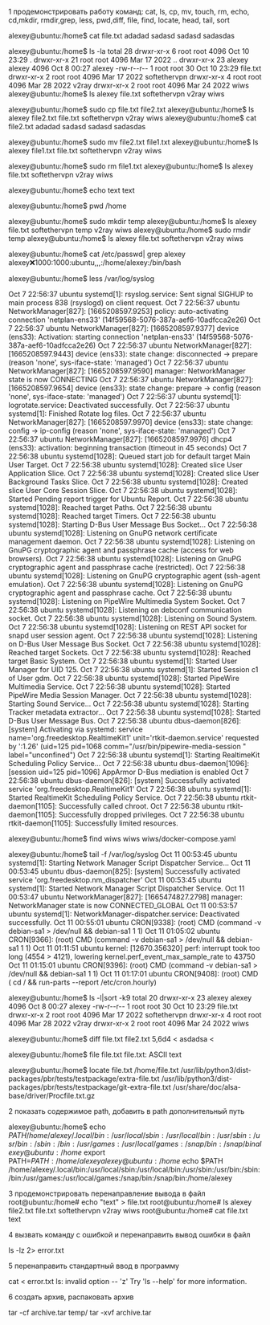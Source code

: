 1 продемонстрировать работу команд:
cat, ls, cp, mv, touch, rm, echo, cd,mkdir, rmdir,grep, less, pwd,diff, file, find, locate, head, tail, sort

alexey@ubuntu:/home$ cat file.txt
adadad
sadasd
sadasd
sadasdas


alexey@ubuntu:/home$ ls -la
total 28
drwxr-xr-x  6 root   root   4096 Oct 10 23:29 .
drwxr-xr-x 21 root   root   4096 Mar 17  2022 ..
drwxr-xr-x 23 alexey alexey 4096 Oct  8 00:27 alexey
-rw-r--r--  1 root   root     30 Oct 10 23:29 file.txt
drwxr-xr-x  2 root   root   4096 Mar 17  2022 softethervpn
drwxr-xr-x  4 root   root   4096 Mar 28  2022 v2ray
drwxr-xr-x  2 root   root   4096 Mar 24  2022 wiws
alexey@ubuntu:/home$ ls
alexey  file.txt  softethervpn  v2ray  wiws


alexey@ubuntu:/home$ sudo cp file.txt file2.txt
alexey@ubuntu:/home$ ls
alexey  file2.txt  file.txt  softethervpn  v2ray  wiws
alexey@ubuntu:/home$ cat file2.txt
adadad
sadasd
sadasd
sadasdas


alexey@ubuntu:/home$ sudo mv file2.txt file1.txt
alexey@ubuntu:/home$ ls
alexey  file1.txt  file.txt  softethervpn  v2ray  wiws

alexey@ubuntu:/home$ sudo rm file1.txt
alexey@ubuntu:/home$ ls
alexey  file.txt  softethervpn  v2ray  wiws

alexey@ubuntu:/home$ echo text
text

alexey@ubuntu:/home$ pwd
/home

alexey@ubuntu:/home$ sudo mkdir temp
alexey@ubuntu:/home$ ls
alexey  file.txt  softethervpn  temp  v2ray  wiws
alexey@ubuntu:/home$ sudo rmdir temp
alexey@ubuntu:/home$ ls
alexey  file.txt  softethervpn  v2ray  wiws


alexey@ubuntu:/home$ cat /etc/passwd| grep alexey
alexey:x:1000:1000:ubuntu,,,:/home/alexey:/bin/bash

alexey@ubuntu:/home$ less /var/log/syslog

Oct  7 22:56:37 ubuntu systemd[1]: rsyslog.service: Sent signal SIGHUP to main process 838 (rsyslogd) on client request.
Oct  7 22:56:37 ubuntu NetworkManager[827]: <info>  [1665208597.9253] policy: auto-activating connection 'netplan-ens33' (14f59568-5076-387a-aef6-10adfcca2e26)
Oct  7 22:56:37 ubuntu NetworkManager[827]: <info>  [1665208597.9377] device (ens33): Activation: starting connection 'netplan-ens33' (14f59568-5076-387a-aef6-10adfcca2e26)
Oct  7 22:56:37 ubuntu NetworkManager[827]: <info>  [1665208597.9443] device (ens33): state change: disconnected -> prepare (reason 'none', sys-iface-state: 'managed')
Oct  7 22:56:37 ubuntu NetworkManager[827]: <info>  [1665208597.9590] manager: NetworkManager state is now CONNECTING
Oct  7 22:56:37 ubuntu NetworkManager[827]: <info>  [1665208597.9654] device (ens33): state change: prepare -> config (reason 'none', sys-iface-state: 'managed')
Oct  7 22:56:37 ubuntu systemd[1]: logrotate.service: Deactivated successfully.
Oct  7 22:56:37 ubuntu systemd[1]: Finished Rotate log files.
Oct  7 22:56:37 ubuntu NetworkManager[827]: <info>  [1665208597.9970] device (ens33): state change: config -> ip-config (reason 'none', sys-iface-state: 'managed')
Oct  7 22:56:37 ubuntu NetworkManager[827]: <info>  [1665208597.9976] dhcp4 (ens33): activation: beginning transaction (timeout in 45 seconds)
Oct  7 22:56:38 ubuntu systemd[1028]: Queued start job for default target Main User Target.
Oct  7 22:56:38 ubuntu systemd[1028]: Created slice User Application Slice.
Oct  7 22:56:38 ubuntu systemd[1028]: Created slice User Background Tasks Slice.
Oct  7 22:56:38 ubuntu systemd[1028]: Created slice User Core Session Slice.
Oct  7 22:56:38 ubuntu systemd[1028]: Started Pending report trigger for Ubuntu Report.
Oct  7 22:56:38 ubuntu systemd[1028]: Reached target Paths.
Oct  7 22:56:38 ubuntu systemd[1028]: Reached target Timers.
Oct  7 22:56:38 ubuntu systemd[1028]: Starting D-Bus User Message Bus Socket...
Oct  7 22:56:38 ubuntu systemd[1028]: Listening on GnuPG network certificate management daemon.
Oct  7 22:56:38 ubuntu systemd[1028]: Listening on GnuPG cryptographic agent and passphrase cache (access for web browsers).
Oct  7 22:56:38 ubuntu systemd[1028]: Listening on GnuPG cryptographic agent and passphrase cache (restricted).
Oct  7 22:56:38 ubuntu systemd[1028]: Listening on GnuPG cryptographic agent (ssh-agent emulation).
Oct  7 22:56:38 ubuntu systemd[1028]: Listening on GnuPG cryptographic agent and passphrase cache.
Oct  7 22:56:38 ubuntu systemd[1028]: Listening on PipeWire Multimedia System Socket.
Oct  7 22:56:38 ubuntu systemd[1028]: Listening on debconf communication socket.
Oct  7 22:56:38 ubuntu systemd[1028]: Listening on Sound System.
Oct  7 22:56:38 ubuntu systemd[1028]: Listening on REST API socket for snapd user session agent.
Oct  7 22:56:38 ubuntu systemd[1028]: Listening on D-Bus User Message Bus Socket.
Oct  7 22:56:38 ubuntu systemd[1028]: Reached target Sockets.
Oct  7 22:56:38 ubuntu systemd[1028]: Reached target Basic System.
Oct  7 22:56:38 ubuntu systemd[1]: Started User Manager for UID 125.
Oct  7 22:56:38 ubuntu systemd[1]: Started Session c1 of User gdm.
Oct  7 22:56:38 ubuntu systemd[1028]: Started PipeWire Multimedia Service.
Oct  7 22:56:38 ubuntu systemd[1028]: Started PipeWire Media Session Manager.
Oct  7 22:56:38 ubuntu systemd[1028]: Starting Sound Service...
Oct  7 22:56:38 ubuntu systemd[1028]: Starting Tracker metadata extractor...
Oct  7 22:56:38 ubuntu systemd[1028]: Started D-Bus User Message Bus.
Oct  7 22:56:38 ubuntu dbus-daemon[826]: [system] Activating via systemd: service name='org.freedesktop.RealtimeKit1' unit='rtkit-daemon.service' requested by ':1.26' (uid=125 pid=1068 comm="/usr/bin/pipewire-media-session " label="unconfined")
Oct  7 22:56:38 ubuntu systemd[1]: Starting RealtimeKit Scheduling Policy Service...
Oct  7 22:56:38 ubuntu dbus-daemon[1096]: [session uid=125 pid=1096] AppArmor D-Bus mediation is enabled
Oct  7 22:56:38 ubuntu dbus-daemon[826]: [system] Successfully activated service 'org.freedesktop.RealtimeKit1'
Oct  7 22:56:38 ubuntu systemd[1]: Started RealtimeKit Scheduling Policy Service.
Oct  7 22:56:38 ubuntu rtkit-daemon[1105]: Successfully called chroot.
Oct  7 22:56:38 ubuntu rtkit-daemon[1105]: Successfully dropped privileges.
Oct  7 22:56:38 ubuntu rtkit-daemon[1105]: Successfully limited resources.

alexey@ubuntu:/home$ find wiws
wiws
wiws/docker-compose.yaml



alexey@ubuntu:/home$ tail -f /var/log/syslog
Oct 11 00:53:45 ubuntu systemd[1]: Starting Network Manager Script Dispatcher Service...
Oct 11 00:53:45 ubuntu dbus-daemon[825]: [system] Successfully activated service 'org.freedesktop.nm_dispatcher'
Oct 11 00:53:45 ubuntu systemd[1]: Started Network Manager Script Dispatcher Service.
Oct 11 00:53:47 ubuntu NetworkManager[827]: <info>  [1665474827.2798] manager: NetworkManager state is now CONNECTED_GLOBAL
Oct 11 00:53:57 ubuntu systemd[1]: NetworkManager-dispatcher.service: Deactivated successfully.
Oct 11 00:55:01 ubuntu CRON[9338]: (root) CMD (command -v debian-sa1 > /dev/null && debian-sa1 1 1)
Oct 11 01:05:02 ubuntu CRON[9366]: (root) CMD (command -v debian-sa1 > /dev/null && debian-sa1 1 1)
Oct 11 01:11:51 ubuntu kernel: [12670.356320] perf: interrupt took too long (4554 > 4121), lowering kernel.perf_event_max_sample_rate to 43750
Oct 11 01:15:01 ubuntu CRON[9396]: (root) CMD (command -v debian-sa1 > /dev/null && debian-sa1 1 1)
Oct 11 01:17:01 ubuntu CRON[9408]: (root) CMD (   cd / && run-parts --report /etc/cron.hourly)


alexey@ubuntu:/home$ ls -l|sort -k9
total 20
drwxr-xr-x 23 alexey alexey 4096 Oct  8 00:27 alexey
-rw-r--r--  1 root   root     30 Oct 10 23:29 file.txt
drwxr-xr-x  2 root   root   4096 Mar 17  2022 softethervpn
drwxr-xr-x  4 root   root   4096 Mar 28  2022 v2ray
drwxr-xr-x  2 root   root   4096 Mar 24  2022 wiws

alexey@ubuntu:/home$ diff file.txt file2.txt
5,6d4
< asdadsa
< 

alexey@ubuntu:/home$ file file.txt
file.txt: ASCII text

alexey@ubuntu:/home$ locate file.txt
/home/file.txt
/usr/lib/python3/dist-packages/pbr/tests/testpackage/extra-file.txt
/usr/lib/python3/dist-packages/pbr/tests/testpackage/git-extra-file.txt
/usr/share/doc/alsa-base/driver/Procfile.txt.gz

2 показать содержимое path, добавить в path дополнительный путь

alexey@ubuntu:/home$ echo $PATH
/home/alexey/.local/bin:/usr/local/sbin:/usr/local/bin:/usr/sbin:/usr/bin:/sbin:/bin:/usr/games:/usr/local/games:/snap/bin:/snap/bin
alexey@ubuntu:/home$ export PATH=$PATH:/home/alexey
alexey@ubuntu:/home$ echo $PATH
/home/alexey/.local/bin:/usr/local/sbin:/usr/local/bin:/usr/sbin:/usr/bin:/sbin:/bin:/usr/games:/usr/local/games:/snap/bin:/snap/bin:/home/alexey


3 продемонстрировать перенаправление вывода в файл
  root@ubuntu:/home# echo "text" > file.txt
root@ubuntu:/home# ls
alexey  file2.txt  file.txt  softethervpn  v2ray  wiws
root@ubuntu:/home# cat file.txt
text

      
4 вызвать команду с ошибкой и перенаправить вывод ошибки в файл

ls -lz 2> error.txt

5 перенаправить стандартный ввод в программу

cat < error.txt
ls: invalid option -- 'z'
Try 'ls --help' for more information.

6 создать архив, распаковать архив

tar -cf archive.tar temp/
tar -xvf archive.tar
